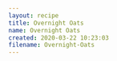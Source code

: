 ```yaml
---
layout: recipe
title: Overnight Oats
name: Overnight Oats
created: 2020-03-22 10:23:03
filename: Overnight-Oats
---
```

